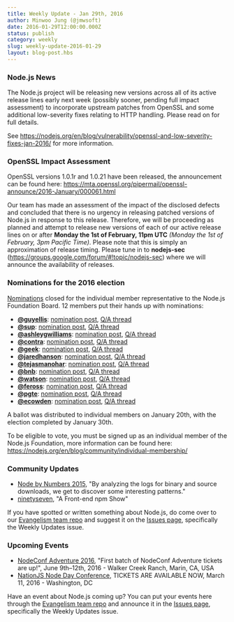 ```yaml
---
title: Weekly Update - Jan 29th, 2016
author: Minwoo Jung (@jmwsoft)
date: 2016-01-29T12:00:00.000Z
status: publish
category: weekly
slug: weekly-update-2016-01-29
layout: blog-post.hbs
---
```


### Node.js News

The Node.js project will be releasing new versions across all of its active release lines early next week (possibly sooner, pending full impact assessment) to incorporate upstream patches from OpenSSL and some additional low-severity fixes relating to HTTP handling. Please read on for full details.

See https://nodejs.org/en/blog/vulnerability/openssl-and-low-severity-fixes-jan-2016/ for more information.

### OpenSSL Impact Assessment

OpenSSL versions 1.0.1r and 1.0.21 have been released, the announcement can be found here: https://mta.openssl.org/pipermail/openssl-announce/2016-January/000061.html

Our team has made an assessment of the impact of the disclosed defects and concluded that there is no urgency in releasing patched versions of Node.js in response to this release. Therefore, we will be proceeding as planned and attempt to release new versions of each of our active release lines on or after
**Monday the 1st of February, 11pm UTC** _(Monday the 1st of February, 3pm Pacific Time)_. Please note that this is simply an approximation of release timing. Please tune in to **nodejs-sec** (https://groups.google.com/forum/#!topic/nodejs-sec) where we will announce the availability of releases.

### Nominations for the 2016 election

[Nominations](https://github.com/nodejs/membership/issues/12) closed for the individual member representative to the Node.js Foundation Board. 12 members put their hands up with nominations:
- **[@guyellis](https://github.com/guyellis)**: [nomination post](http://www.guyellisrocks.com/2015/11/node-foundation-membership-election.html), [Q/A thread](https://github.com/nodejs/membership/issues/19)
- **[@sup](https://github.com/sup)**: [nomination post](http://jona.io/blog/board-application/), [Q/A thread](https://github.com/nodejs/membership/issues/20)
- **[@ashleygwilliams](https://github.com/ashleygwilliams)**: [nomination post](https://medium.com/@ag_dubs/hi-i-m-running-for-the-node-foundation-board-of-directors-c87d762cb78b), [Q/A thread](https://github.com/nodejs/membership/issues/21)
- **[@contra](https://github.com/contra)**: [nomination post](http://contra.io/node_board.txt), [Q/A thread](https://github.com/nodejs/membership/issues/22)
- **[@geek](https://github.com/geek)**: [nomination post](http://jsgeek.com/posts/node-foundation-board-nomination.html), [Q/A thread](https://github.com/nodejs/membership/issues/23)
- **[@jaredhanson](https://github.com/jaredhanson)**: [nomination post](http://jaredhanson.net/blog/2016/01/13/im-running-for-the-node-js-foundation-bod/), [Q/A thread](https://github.com/nodejs/membership/issues/24)
- **[@tejasmanohar](https://github.com/tejasmanohar)**: [nomination post](https://medium.com/@tejasmanohar/node-js-foundation-board-of-directors-5514e8faa660), [Q/A thread](https://github.com/nodejs/membership/issues/25)
- **[@bnb](https://github.com/bnb)**: [nomination post](http://bnb.im/blog/Individual-Membership-on-the-Board-of-Directors-for-Node-js.html), [Q/A thread](https://github.com/nodejs/membership/issues/26)
- **[@watson](https://github.com/watson)**: [nomination post](https://medium.com/@wa7son/why-i-m-running-for-the-node-js-foundation-board-of-directors-253bc2e3a834), [Q/A thread](https://github.com/nodejs/membership/issues/27)
- **[@feross](https://github.com/feross)**: [nomination post](http://feross.org/node-board/), [Q/A thread](https://github.com/nodejs/membership/issues/28)
- **[@pgte](https://github.com/pgte)**: [nomination post](https://gist.github.com/pgte/cfbf468202b35be78c66), [Q/A thread](https://github.com/nodejs/membership/issues/29)
- **[@ecowden](https://github.com/ecowden)**: [nomination post](https://medium.com/@evan.cowden/the-world-s-worst-resume-e0adf234baa0), [Q/A thread](https://github.com/nodejs/membership/issues/30)

A ballot was distributed to individual members on January 20th, with the election completed by January 30th.

To be eligible to vote, you must be signed up as an individual member of the Node.js Foundation, more information can be found here: https://nodejs.org/en/blog/community/individual-membership/

### Community Updates

* [Node by Numbers 2015](https://nodesource.com/blog/node-by-numbers-2015/), "By analyzing the logs for binary and source downloads, we get to discover some interesting patterns."
* [ninetyseven](http://nodeup.com/ninetyseven), "A Front-end npm Show"

If you have spotted or written something about Node.js, do come over to our [Evangelism team repo](https://github.com/nodejs/evangelism) and suggest it on the [Issues page](https://github.com/nodejs/evangelism/issues), specifically the Weekly Updates issue.

### Upcoming Events

* [NodeConf Adventure 2016](https://ti.to/nodeconf/adventure-2016), "First batch of NodeConf Adventure tickets are up!", June 9th–12th, 2016 - Walker Creek Ranch, Marin, CA, USA
* [NationJS Node Day Conference](http://nationjs.com/), TICKETS ARE AVAILABLE NOW, March 11, 2016 - Washington, DC

Have an event about Node.js coming up? You can put your events here through the [Evangelism team repo](https://github.com/nodejs/evangelism) and announce it in the [Issues page](https://github.com/nodejs/evangelism/issues), specifically the Weekly Updates issue.
